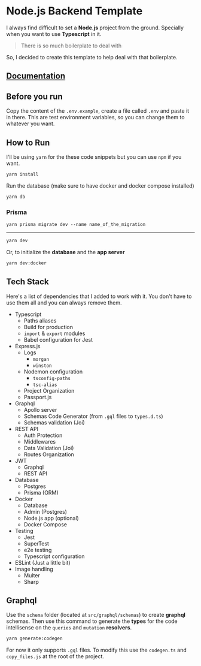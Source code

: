 # Node.js Backend Template

I always find difficult to set a **Node.js** project from the ground. Specially when you want to use **Typescript** in it.

> There is so much boilerplate to deal with

So, I decided to create this template to help deal with that boilerplate.

## [Documentation](https://www.postman.com/henryjperez/workspace/backend-template)

## Before you run
Copy the content of the `.env.example`, create a file called `.env` and paste it in there. This are test environment variables, so you can change them to whatever you want.

## How to Run

I'll be using `yarn` for the these code snippets but you can use `npm` if you want.

```sh
yarn install
```

Run the database (make sure to have docker and docker compose installed)

```sh
yarn db
```

### Prisma
```
yarn prisma migrate dev --name name_of_the_migration
```

---

```sh
yarn dev
```

Or, to initialize the **database** and the **app server**

```sh
yarn dev:docker
```

## Tech Stack
Here's a list of dependencies that I added to work with it. You don't have to use them all and you can always remove them.

- Typescript
	- Paths aliases
	- Build for production
	- `import` & `export` modules
	- Babel configuration for Jest
- Express.js
	- Logs
		- `morgan`
		- `winston`
	- Nodemon configuration
		- `tsconfig-paths`
		- `tsc-alias`
	- Project Organization
	- Passport.js
- Graphql
	- Apollo server
	- Schemas Code Generator (from `.gql` files to `types.d.ts`)
	- Schemas validation (Joi)
- REST API
	- Auth Protection
	- Middlewares
	- Data Validation (Joi)
	- Routes Organization
- JWT
	- Graphql
	- REST API
- Database
	- Postgres
	- Prisma (ORM)
- Docker
	- Database
	- Admin (Postgres)
	- Node.js app (optional)
	- Docker Compose
- Testing
	- Jest
	- SuperTest
	- e2e testing
	- Typescript configuration
- ESLint (Just a little bit)
- Image handling
	- Multer
	- Sharp


## Graphql
Use the `schema` folder (located at `src/graphql/schemas`) to create **graphql** schemas. Then use this command to generate the **types** for the code intellisense on the `queries` and `mutation` **resolvers**.

```sh
yarn generate:codegen
```

For now it only supports `.gql` files. To modify this use the `codegen.ts` and `copy_files.js` at the root of the project.

